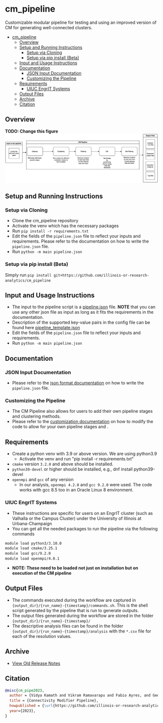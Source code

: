 # cm_pipeline

Customizable modular pipeline for testing and using an improved version of CM for generating well-connected clusters.

- [cm\_pipeline](#cm_pipeline)
  - [Overview](#overview)
  - [Setup and Running Instructions](#setup-and-running-instructions)
    - [Setup via Cloning](#setup-via-cloning)
    - [Setup via pip install (Beta)](#setup-via-pip-install-beta)
  - [Input and Usage Instructions](#input-and-usage-instructions)
  - [Documentation](#documentation)
    - [JSON Input Documentation](#json-input-documentation)
    - [Customizing the Pipeline](#customizing-the-pipeline)
  - [Requirements](#requirements)
    - [UIUC EngrIT Systems](#uiuc-engrit-systems)
  - [Output Files](#output-files)
  - [Archive](#archive)
  - [Citation](#citation)

## Overview

**TODO: Change this figure**
![cm_pipeline Overview](figures/cm_pp_overview.png)

## Setup and Running Instructions

### Setup via Cloning

- Clone the cm_pipeline repository
- Activate the venv which has the necessary packages
- Run `pip install -r requirements.txt`
- Edit the fields of the `pipeline.json` file to reflect your inputs and requirements. Please refer to the documentation on how to write the `pipeline.json` file.
- Run `python -m main pipeline.json`

### Setup via pip install (Beta)

Simply run `pip install git+https://github.com/illinois-or-research-analytics/cm_pipeline`

## Input and Usage Instructions

- The input to the pipeline script is a [pipeline.json](pipeline.json) file. **NOTE** that you can use any other json file as input as long as it fits the requirements in the documentation.
- Description of the supported key-value pairs in the config file can be found here [pipeline_template.json](docs/pipeline_template.json)
- Edit the fields of the `pipeline.json` file to reflect your inputs and requirements.
- Run `python -m main pipeline.json`

## Documentation

### JSON Input Documentation

- Please refer to the [json format documentation](docs/json_format.md) on how to write the `pipeline.json` file.

### Customizing the Pipeline

- The CM Pipeline also allows for users to add their own pipeline stages and clustering methods.
- Please refer to the [customization documentation](docs/pipeline_customization.md) on how to modify the code to allow for your own pipeline stages and .

## Requirements

- Create a python venv with 3.9 or above version. We are using python3.9
  - Activate the venv and run "pip install -r requirements.txt"
- `cmake` version `3.2.0` and above should be installed.
- `python39-devel` or higher should be installed, e.g., dnf install python39-devel
- `openmpi` and `gcc` of any version
  - In our analysis, `openmpi 4.2.0` and `gcc 9.2.0` were used. The code works with gcc 8.5 too in an Oracle Linux 8 environment.

### UIUC EngrIT Systems

- These instructions are specific for users on an EngrIT cluster (such as Valhalla or the Campus Cluster) under the University of Illinois at Urbana-Champaign
- You can get all the needed packages to run the pipeline via the following commands

```bash
module load python3/3.10.0
module load cmake/3.25.1
module load gcc/9.2.0
module load openmpi/4.0.1
```

- **NOTE: These need to be loaded not just on installation but on execution of the CM pipeline**

## Output Files

- The commands executed during the workflow are captured in `{output_dir}/{run_name}-{timestamp}/commands.sh`. This is the shell script generated by the pipeline that is run to generate outputs.
- The output files generated during the workflow are stored in the folder `{output_dir}/{run_name}-{timestamp}/`
- The descriptive analysis files can be found in the folder `{output_dir}/{run_name}-{timestamp}/analysis` with the `*.csv` file for each of the resolution values.

## Archive

- [View Old Release Notes](https://github.com/illinois-or-research-analytics/cm_pipeline/releases)

## Citation

```bibtex
@misc{cm_pipe2023,
  author = {Vidya Kamath and Vikram Ramavarapu and Fabio Ayres, and George Chacko},
  title = {Connectivity Modifier Pipeline},
  howpublished = {\url{https://github.com/illinois-or-research-analytics/cm_pipeline}},
  year={2023},
}
```

<!--
## TODOs:
- Add fraction of clusters untouched by the central CM module of pipeline in the analysis file.
- Mechanism to sync the scripts used within cm_pipeline with the latest changes.
- Add more log messages in the source code for different levels (Currently INFO, DEBUG, ERROR log messages are added). 
-->